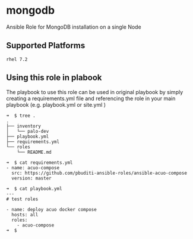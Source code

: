 # mongodb
Ansible Role for MongoDB installation on a single Node

## Supported Platforms
```
rhel 7.2

```
## Using this role in plabook
The playbook to use this role can be used in original playbook by simply creating a requirements.yml file
and referencing the role in your main playbook (e.g. playbook.yml or site.yml )
```
➜  $ tree .
.
├── inventory
│   └── palo-dev
├── playbook.yml
├── requirements.yml
└── roles
    └── README.md

```
```
➜  $ cat requirements.yml 
- name: acuo-compose
  src: https://github.com/pbuditi-ansible-roles/ansible-acuo-compose
  version: master
```
```
➜  $ cat playbook.yml 
---
# test roles

- name: deploy acuo docker compose
  hosts: all
  roles:
    - acuo-compose
➜  $
```
